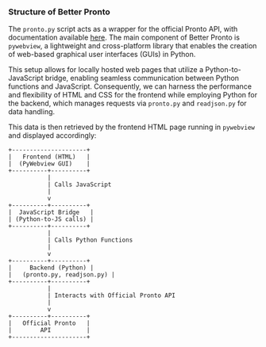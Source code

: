 ### Structure of Better Pronto

The `pronto.py` script acts as a wrapper for the official Pronto API, with documentation available [here](https://github.com/Better-Pronto/Unofficial-Pronto-API). The main component of Better Pronto is `pywebview`, a lightweight and cross-platform library that enables the creation of web-based graphical user interfaces (GUIs) in Python. 

This setup allows for locally hosted web pages that utilize a Python-to-JavaScript bridge, enabling seamless communication between Python functions and JavaScript. Consequently, we can harness the performance and flexibility of HTML and CSS for the frontend while employing Python for the backend, which manages requests via `pronto.py` and `readjson.py` for data handling. 

This data is then retrieved by the frontend HTML page running in `pywebview` and displayed accordingly:

```
+---------------------+
|   Frontend (HTML)   |
|  (PyWebview GUI)    |
+----------+----------+
           |
           | Calls JavaScript
           |
           v
+----------+----------+
|  JavaScript Bridge   |
| (Python-to-JS calls) |
+----------+----------+
           |
           | Calls Python Functions
           |
           v
+----------+----------+
|     Backend (Python) |
|   (pronto.py, readjson.py) |
+----------+----------+
           |
           | Interacts with Official Pronto API
           |
           v
+----------+----------+
|   Official Pronto   |
|        API          |
+---------------------+
```